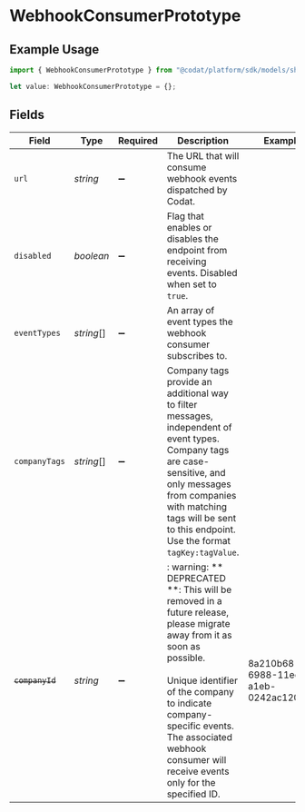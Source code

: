 # WebhookConsumerPrototype

## Example Usage

```typescript
import { WebhookConsumerPrototype } from "@codat/platform/sdk/models/shared";

let value: WebhookConsumerPrototype = {};
```

## Fields

| Field                                                                                                                                                                                                                                                                         | Type                                                                                                                                                                                                                                                                          | Required                                                                                                                                                                                                                                                                      | Description                                                                                                                                                                                                                                                                   | Example                                                                                                                                                                                                                                                                       |
| ----------------------------------------------------------------------------------------------------------------------------------------------------------------------------------------------------------------------------------------------------------------------------- | ----------------------------------------------------------------------------------------------------------------------------------------------------------------------------------------------------------------------------------------------------------------------------- | ----------------------------------------------------------------------------------------------------------------------------------------------------------------------------------------------------------------------------------------------------------------------------- | ----------------------------------------------------------------------------------------------------------------------------------------------------------------------------------------------------------------------------------------------------------------------------- | ----------------------------------------------------------------------------------------------------------------------------------------------------------------------------------------------------------------------------------------------------------------------------- |
| `url`                                                                                                                                                                                                                                                                         | *string*                                                                                                                                                                                                                                                                      | :heavy_minus_sign:                                                                                                                                                                                                                                                            | The URL that will consume webhook events dispatched by Codat.                                                                                                                                                                                                                 |                                                                                                                                                                                                                                                                               |
| `disabled`                                                                                                                                                                                                                                                                    | *boolean*                                                                                                                                                                                                                                                                     | :heavy_minus_sign:                                                                                                                                                                                                                                                            | Flag that enables or disables the endpoint from receiving events. Disabled when set to `true`.                                                                                                                                                                                |                                                                                                                                                                                                                                                                               |
| `eventTypes`                                                                                                                                                                                                                                                                  | *string*[]                                                                                                                                                                                                                                                                    | :heavy_minus_sign:                                                                                                                                                                                                                                                            | An array of event types the webhook consumer subscribes to.                                                                                                                                                                                                                   |                                                                                                                                                                                                                                                                               |
| `companyTags`                                                                                                                                                                                                                                                                 | *string*[]                                                                                                                                                                                                                                                                    | :heavy_minus_sign:                                                                                                                                                                                                                                                            | Company tags provide an additional way to filter messages, independent of event types. Company tags are case-sensitive, and only messages from companies with matching tags will be sent to this endpoint. Use the format `tagKey:tagValue`.                                  |                                                                                                                                                                                                                                                                               |
| ~~`companyId`~~                                                                                                                                                                                                                                                               | *string*                                                                                                                                                                                                                                                                      | :heavy_minus_sign:                                                                                                                                                                                                                                                            | : warning: ** DEPRECATED **: This will be removed in a future release, please migrate away from it as soon as possible.<br/><br/>Unique identifier of the company to indicate company-specific events. The associated webhook consumer will receive events only for the specified ID. | 8a210b68-6988-11ed-a1eb-0242ac120002                                                                                                                                                                                                                                          |